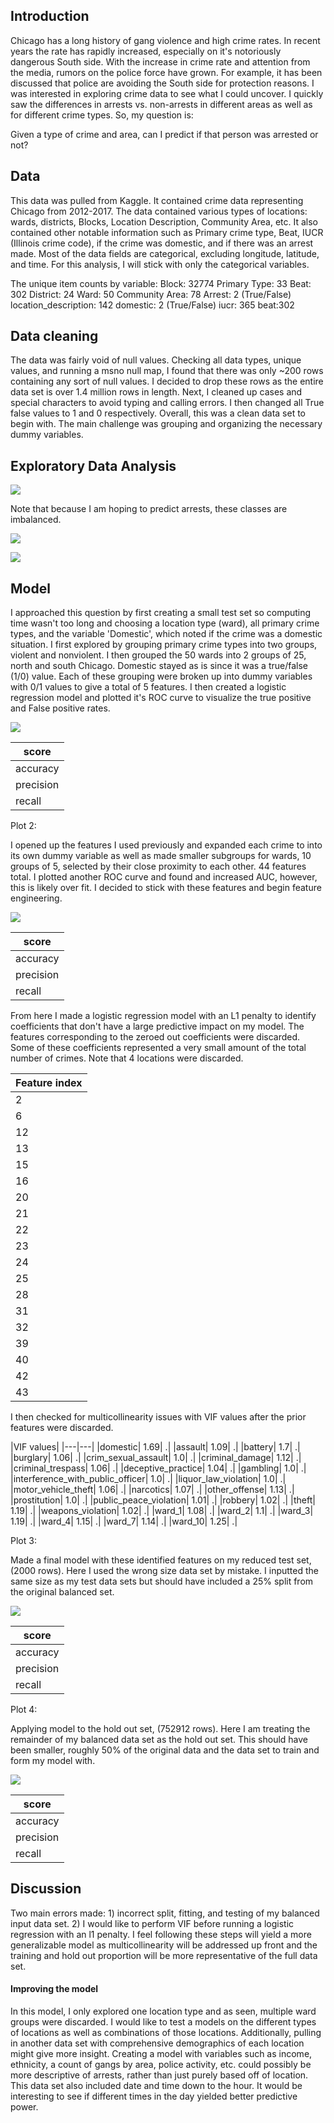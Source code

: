 ## Introduction
  Chicago has a long history of gang violence and high crime rates. In recent years the rate has rapidly increased, especially on it's notoriously dangerous South side. With the increase in crime rate and attention from the media, rumors on the police force have grown. For example, it has been discussed that police are avoiding the South side for protection reasons. I was interested in exploring crime data to see what I could uncover. I quickly saw the differences in arrests vs. non-arrests in different areas as well as for different crime types. So, my question is:

  Given a type of crime and area, can I predict if that person was arrested or not?

## Data
  This data was pulled from Kaggle. It contained crime data representing Chicago from 2012-2017. The data contained various types of locations: wards, districts, Blocks, Location Description, Community Area, etc. It also contained other notable information such as Primary crime type, Beat, IUCR (Illinois crime code), if the crime was domestic, and if there was an arrest made. Most of the data fields are categorical, excluding longitude, latitude, and time. For this analysis, I will stick with only the categorical variables.

  The unique item counts by variable:
    Block: 32774
    Primary Type: 33
    Beat: 302
    District: 24
    Ward: 50
    Community Area: 78
    Arrest: 2 (True/False)
    location_description: 142
    domestic: 2 (True/False)
    iucr: 365
    beat:302



## Data cleaning
  The data was fairly void of null values. Checking all data types, unique values, and running a msno null map, I found that there was only ~200 rows containing any sort of null values. I decided to drop these rows as the entire data set is over 1.4 million rows in length. Next, I cleaned up cases and special characters to avoid typing and calling errors. I then changed all True false values to 1 and 0 respectively. Overall, this was a clean data set to begin with. The main challenge was grouping and organizing the necessary dummy variables.

## Exploratory Data Analysis
![](EDA_graphs/arrest_eda.png)

Note that because I am hoping to predict arrests, these classes are imbalanced.

![](EDA_graphs/type_eda.png)

![](EDA_graphs/ward_eda.png)

## Model
I approached this question by first creating a small test set so computing time wasn't too long and choosing a location type (ward), all primary crime types, and the variable 'Domestic', which noted if the crime was a domestic situation. I first explored by grouping primary crime types into two groups, violent and nonviolent. I then grouped the 50 wards into 2 groups of 25, north and south Chicago. Domestic stayed as is since it was a true/false (1/0) value. Each of these grouping were broken up into dummy variables with 0/1 values to give a total of 5 features. I then created a logistic regression model and plotted it's ROC curve to visualize the true positive and False positive rates.

![](graphs/5_feature_test_set.png)

|score|
|---|
|accuracy | 0.70|
|  precision |  0.83
|  recall |  0.52



Plot 2:

I opened up the features I used previously and expanded each crime to into its own dummy variable as well as made smaller subgroups for wards, 10 groups of 5, selected by their close proximity to each other. 44 features total. I plotted another ROC  curve and found and increased AUC, however, this is likely over fit. I decided to stick with these features and begin feature engineering.

![](graphs/full_feature_test_set.png)

|score|
|---|
|accuracy | 0.756|
|  precision |  0.79
|  recall |  0.696

From here I made a logistic regression model with an L1 penalty to identify coefficients that don't have a large predictive impact on my model. The features corresponding to the zeroed out coefficients were discarded. Some of these coefficients represented a very small amount of the total number of crimes. Note that 4 locations were discarded.

|Feature index|
|---|
|2| Arson|
|6| Concealed carry violation|
|12| Homicde|
|13| Human trafficking|
|15| Intimidation|
|16| Kidnapping|
|20| Non-criminal|
|21| Non_criminal|
|22| Non-criminal(subject-specified)|
|23| Obscenity|
|24| Offense involving children|
|25| Other narcotic violation|
|28| Public Indecency|
|31| Sex offenses|
|32| Stalking|
|39| Ward 4|
|40| Ward 5|
|42| Ward 7|
|43| Ward 8|

I then checked for multicollinearity issues with VIF values after the prior features were discarded.

|VIF values|
|---|---|
|domestic| 1.69| .|
|assault| 1.09| .|
|battery| 1.7| .|
|burglary| 1.06| .|
|crim_sexual_assault| 1.0| .|
|criminal_damage| 1.12| .|
|criminal_trespass| 1.06| .|
|deceptive_practice| 1.04| .|
|gambling| 1.0| .|
|interference_with_public_officer| 1.0| .|
|liquor_law_violation| 1.0| .|
|motor_vehicle_theft| 1.06| .|
|narcotics| 1.07| .|
|other_offense| 1.13| .|
|prostitution| 1.0| .|
|public_peace_violation| 1.01| .|
|robbery| 1.02| .|
|theft| 1.19| .|
|weapons_violation| 1.02| .|
|ward_1| 1.08| .|
|ward_2| 1.1| .|
|ward_3| 1.19| .|
|ward_4| 1.15| .|
|ward_7| 1.14| .|
|ward_10| 1.25| .|


Plot 3:

Made a final model with these identified features on my reduced test set, (2000 rows). Here I used the wrong size data set by mistake. I inputted the same size as my test data sets but should have included a 25% split from the original balanced set.

![](graphs/full_feature_final_test_set.png)

|score|
|---|
|accuracy | 0.752|
|  precision |  0.802hgv
|  recall |  0.668


Plot 4:

Applying model to the hold out set, (752912 rows). Here I am treating the remainder of my balanced data set as the hold out set. This should have been smaller, roughly 50% of the original data and the data set to train and form my model with.

![](graphs/full_feature_final_set.png)

|score|
|---|
|accuracy | 0.751|
|  precision |  0.828
|  recall |  0.632

## Discussion
  Two main errors made: 1) incorrect split, fitting, and testing of my balanced input data set. 2) I would like to perform VIF before running a logistic regression with an l1 penalty. I feel following these steps will yield a more generalizable model as multicollinearity will be addressed up front and the training and hold out proportion will be more representative of the full data set.

#### Improving the model
  In this model, I only explored one location type and as seen, multiple ward groups were discarded. I would like to test a models on the different types of locations as well as combinations of those locations. Additionally, pulling in another data set with comprehensive demographics of each location might give more insight. Creating a model with variables such as income, ethnicity, a count of gangs by area, police activity, etc. could possibly be more descriptive of arrests, rather than just purely based off of location. This data set also included date and time down to the hour. It would be interesting to see if different times in the day yielded better predictive power.
